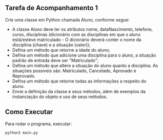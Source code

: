 ## Tarefa de Acompanhamento 1

Crie uma classe em Python chamada Aluno, conforme segue:

* A classe Aluno deve ter os atributos nome, dataNascimento, telefone, curso, disciplinas (dicionário com as disciplinas em que o aluno está/esteve matriculado - O dicionário deverá conter o nome da disciplina (chave) e a situação (valor));
* Defina um método que retorne a idade do aluno;
* Defina um método que adicione uma disciplina para o aluno, a situação padrão de entrada deve ser "Matriculado";
* Defina um método que altere a situação do aluno quanto a disciplina. As situações possíveis são: Matriculado, Cancelado, Aprovado e Reprovado.
* Defina um método que retorne todas as informações a respeito do aluno.
* Envie a definição da classe e seus métodos, além de exemplos da instanciação do objeto e uso de seus métodos.

## Como Executar

Para rodar o programa, executar:

```sh
python3 main.py
```